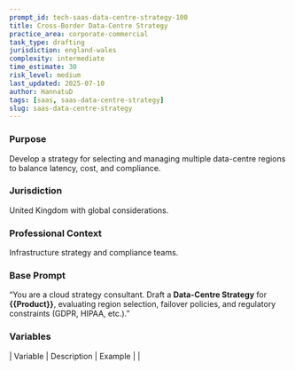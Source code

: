 ```yaml
---
prompt_id: tech-saas-data-centre-strategy-100
title: Cross-Border Data-Centre Strategy
practice_area: corporate-commercial
task_type: drafting
jurisdiction: england-wales
complexity: intermediate
time_estimate: 30
risk_level: medium
last_updated: 2025-07-10
author: HannatuD
tags: [saas, saas-data-centre-strategy]
slug: saas-data-centre-strategy
---
```


### Purpose  
Develop a strategy for selecting and managing multiple data-centre regions to balance latency, cost, and compliance.

### Jurisdiction  
United Kingdom with global considerations.

### Professional Context  
Infrastructure strategy and compliance teams.

### Base Prompt  
“You are a cloud strategy consultant. Draft a **Data-Centre Strategy** for **{{Product}}**, evaluating region selection, failover policies, and regulatory constraints (GDPR, HIPAA, etc.).”

### Variables  
| Variable | Description | Example |
|
